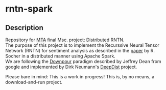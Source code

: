 # rntn-spark
## Description
Repository for [MTA](https://www.mta.ac.il/en/Pages/default.aspx) final Msc. project: Distributed RNTN.  
The purpose of this project is to implement the Recurssive Neural Tensor Network (RNTN) for sentiment analysis as described in the [paper](http://nlp.stanford.edu/~socherr/EMNLP2013_RNTN.pdf) by R. Socher in a distributed manner using Apache Spark.   
We are following the [Downpour](http://research.google.com/archive/large_deep_networks_nips2012.html) paradigm described by Jeffrey Dean from google and implemented by Dirk Neumann's [DeepDist](http://deepdist.com/) project.  
  
Please bare in mind: This is a work in progress! This is, by no means, a download-and-run project. 

